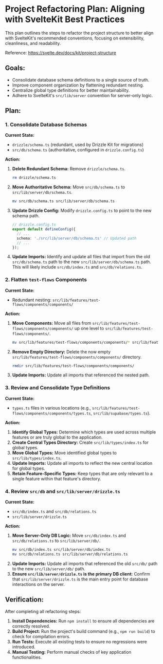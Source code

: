# Project Refactoring Plan: Aligning with SvelteKit Best Practices

This plan outlines the steps to refactor the project structure to better align with SvelteKit's recommended conventions, focusing on extensibility, cleanliness, and readability.

Reference: https://svelte.dev/docs/kit/project-structure

## Goals:

- Consolidate database schema definitions to a single source of truth.
- Improve component organization by flattening redundant nesting.
- Centralize global type definitions for better maintainability.
- Adhere to SvelteKit's `src/lib/server` convention for server-only logic.

## Plan:

### 1. Consolidate Database Schemas

**Current State:**

- `drizzle/schema.ts` (redundant, used by Drizzle Kit for migrations)
- `src/db/schema.ts` (authoritative, configured in `drizzle.config.ts`)

**Action:**

1.  **Delete Redundant Schema:** Remove `drizzle/schema.ts`.
    ```bash
    rm drizzle/schema.ts
    ```
2.  **Move Authoritative Schema:** Move `src/db/schema.ts` to `src/lib/server/db/schema.ts`.
    ```bash
    mv src/db/schema.ts src/lib/server/db/schema.ts
    ```
3.  **Update Drizzle Config:** Modify `drizzle.config.ts` to point to the new schema path.
    ```typescript
    // drizzle.config.ts
    export default defineConfig({
      // ...
      schema: './src/lib/server/db/schema.ts' // Updated path
      // ...
    });
    ```
4.  **Update Imports:** Identify and update all files that import from the old `src/db/schema.ts` path to the new `src/lib/server/db/schema.ts` path. This will likely include `src/db/index.ts` and `src/db/relations.ts`.

### 2. Flatten `test-flows` Components

**Current State:**

- Redundant nesting: `src/lib/features/test-flows/components/components/`

**Action:**

1.  **Move Components:** Move all files from `src/lib/features/test-flows/components/components/` up one level to `src/lib/features/test-flows/components/`.
    ```bash
    mv src/lib/features/test-flows/components/components/* src/lib/features/test-flows/components/
    ```
2.  **Remove Empty Directory:** Delete the now empty `src/lib/features/test-flows/components/components/` directory.
    ```bash
    rmdir src/lib/features/test-flows/components/components/
    ```
3.  **Update Imports:** Update all imports that referenced the nested path.

### 3. Review and Consolidate Type Definitions

**Current State:**

- `types.ts` files in various locations (e.g., `src/lib/features/test-flows/components/components/types.ts`, `src/lib/supabase/types.ts`).

**Action:**

1.  **Identify Global Types:** Determine which types are used across multiple features or are truly global to the application.
2.  **Create Central Types Directory:** Create `src/lib/types/index.ts` for global types.
3.  **Move Global Types:** Move identified global types to `src/lib/types/index.ts`.
4.  **Update Imports:** Update all imports to reflect the new central location for global types.
5.  **Retain Feature-Specific Types:** Keep types that are only relevant to a single feature within that feature's directory.

### 4. Review `src/db` and `src/lib/server/drizzle.ts`

**Current State:**

- `src/db/index.ts` and `src/db/relations.ts`
- `src/lib/server/drizzle.ts`

**Action:**

1.  **Move Server-Only DB Logic:** Move `src/db/index.ts` and `src/db/relations.ts` to `src/lib/server/db/`.
    ```bash
    mv src/db/index.ts src/lib/server/db/index.ts
    mv src/db/relations.ts src/lib/server/db/relations.ts
    ```
2.  **Update Imports:** Update all imports that referenced the old `src/db/` path to the new `src/lib/server/db/` path.
3.  **Ensure `src/lib/server/drizzle.ts` is the primary DB client:** Confirm that `src/lib/server/drizzle.ts` is the main entry point for database interactions on the server.

## Verification:

After completing all refactoring steps:

1.  **Install Dependencies:** Run `npm install` to ensure all dependencies are correctly resolved.
2.  **Build Project:** Run the project's build command (e.g., `npm run build`) to check for compilation errors.
3.  **Run Tests:** Execute all existing tests to ensure no regressions were introduced.
4.  **Manual Testing:** Perform manual checks of key application functionalities.
